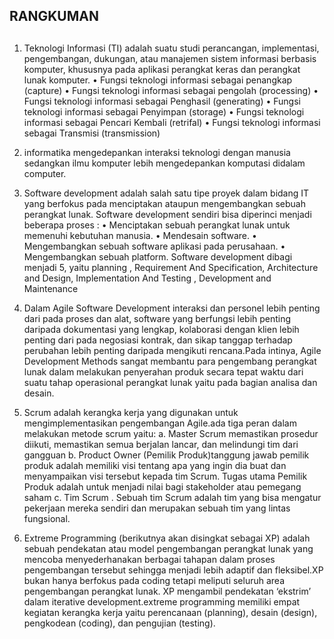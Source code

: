 ## RANGKUMAN <h2>


1. Teknologi Informasi (TI) adalah suatu studi perancangan, implementasi, pengembangan, dukungan,  atau manajemen sistem informasi      berbasis komputer, khususnya pada aplikasi perangkat keras dan perangkat lunak komputer.
   •	Fungsi teknologi informasi sebagai penangkap (capture)
   •	Fungsi teknologi informasi sebagai pengolah (processing)
   •  Fungsi teknologi informasi sebagai Penghasil (generating)
   •	Fungsi teknologi informasi sebagai Penyimpan (storage)
   •	Fungsi teknologi informasi sebagai Pencari Kembali (retrifal)
   •	Fungsi teknologi informasi sebagai Transmisi (transmission)

2. informatika mengedepankan interaksi teknologi dengan manusia sedangkan ilmu komputer lebih mengedepankan komputasi didalam            computer.
3. Software development adalah salah satu tipe proyek dalam bidang IT yang berfokus pada menciptakan ataupun mengembangkan sebuah        perangkat lunak. Software development sendiri bisa diperinci menjadi beberapa proses :
     •	Menciptakan sebuah perangkat lunak untuk memenuhi kebutuhan manusia.
     •	Mendesain software.
     •	Mengembangkan sebuah software aplikasi pada perusahaan.
     •	Mengembangkan sebuah platform.
     Software development dibagi menjadi 5, yaitu planning , Requirement And Specification,  Architecture and Design,  Implementation      And Testing ,  Development and Maintenance
     
 4. Dalam Agile Software Development interaksi dan personel lebih penting dari pada proses dan alat, software yang berfungsi lebih           penting daripada dokumentasi yang lengkap, kolaborasi dengan klien lebih penting dari pada negosiasi kontrak, dan sikap tanggap         terhadap perubahan lebih penting daripada mengikuti rencana.Pada intinya, Agile Development Methods sangat membantu para pengembang     perangkat lunak dalam melakukan penyerahan produk secara tepat waktu dari suatu tahap operasional perangkat lunak yaitu pada bagian     analisa dan desain.
 
 5. Scrum adalah kerangka kerja yang digunakan untuk mengimplementasikan pengembangan Agile.ada tiga peran dalam melakukan metode         scrum yaitu:
     a. Master Scrum memastikan prosedur diikuti, memastikan semua berjalan lancar, dan melindungi tim dari gangguan
     b. Product Owner (Pemilik Produk)tanggung jawab pemilik produk adalah memiliki visi tentang apa yang ingin dia buat dan                 		 menyampaikan visi tersebut kepada tim Scrum. Tugas utama Pemilik Produk adalah untuk menjadi nilai bagi stakeholder atau             		pemegang saham
     c. Tim Scrum . Sebuah tim Scrum adalah tim yang bisa mengatur pekerjaan mereka sendiri dan merupakan sebuah tim yang lintas             fungsional.
		 
 6.  Extreme Programming (berikutnya akan disingkat sebagai XP) adalah sebuah pendekatan atau model pengembangan perangkat lunak yang mencoba menyederhanakan berbagai tahapan dalam proses pengembangan tersebut sehingga menjadi lebih adaptif dan fleksibel.XP bukan hanya berfokus pada coding tetapi meliputi seluruh area pengembangan perangkat lunak. XP mengambil pendekatan ‘ekstrim’ dalam iterative development.extreme programming memiliki empat kegiatan kerangka kerja yaitu perencanaan (planning), desain (design), pengkodean (coding), dan pengujian (testing).
